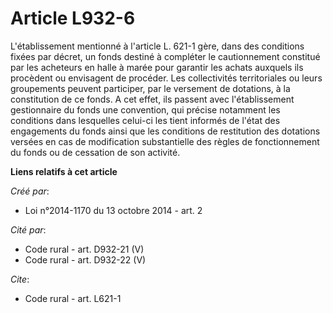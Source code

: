 # Article L932-6

L'établissement mentionné à l'article L. 621-1 gère, dans des conditions fixées par décret, un fonds destiné à compléter le
cautionnement constitué par les acheteurs en halle à marée pour garantir les achats auxquels ils procèdent ou envisagent de
procéder. Les collectivités territoriales ou leurs groupements peuvent participer, par le versement de dotations, à la
constitution de ce fonds. A cet effet, ils passent avec l'établissement gestionnaire du fonds une convention, qui précise
notamment les conditions dans lesquelles celui-ci les tient informés de l'état des engagements du fonds ainsi que les
conditions de restitution des dotations versées en cas de modification substantielle des règles de fonctionnement du fonds ou
de cessation de son activité.

**Liens relatifs à cet article**

_Créé par_:

  - Loi n°2014-1170 du 13 octobre 2014 - art. 2

_Cité par_:

  - Code rural - art. D932-21 (V)
  - Code rural - art. D932-22 (V)

_Cite_:

  - Code rural - art. L621-1
